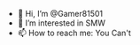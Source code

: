 - 👋 Hi, I’m @Gamer81501
- 👀 I’m interested in SMW
- 📫 How to reach me: You Can't

<!---
Gamer81501/Gamer81501 is a ✨ special ✨ repository because its `README.md` (this file) appears on your GitHub profile.
You can click the Preview link to take a look at your changes.
--->
